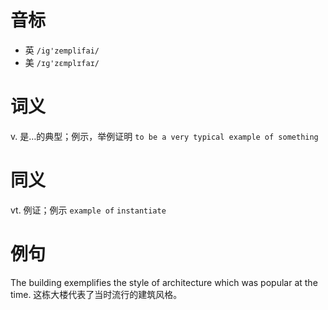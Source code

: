 # 音标

- 英 `/ig'zemplifai/`
- 美 `/ɪɡ'zɛmplɪfaɪ/`

# 词义

v. 是…的典型；例示，举例证明
`to be a very typical example of something`

# 同义

vt. 例证；例示
`example of` `instantiate`

# 例句

The building exemplifies the style of architecture which was popular at the time.
这栋大楼代表了当时流行的建筑风格。


